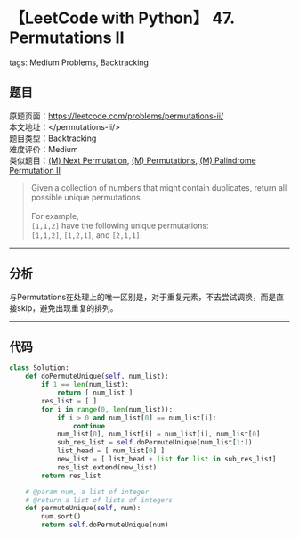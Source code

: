 # 【LeetCode with Python】 47. Permutations II
tags: Medium Problems, Backtracking

## 题目
原题页面：<https://leetcode.com/problems/permutations-ii/><br/>
本文地址：<<leetcode-with-python-domain>/permutations-ii/><br/>
题目类型：Backtracking<br/>
难度评价：Medium<br/>
类似题目：[(M) Next Permutation](/next-permutation/), [(M) Permutations](/permutations/), [(M) Palindrome Permutation II](/palindrome-permutation-ii/)<br/>

> Given a collection of numbers that might contain duplicates, return all possible unique permutations.<br/>
><br/>
> For example,<br/>
> `[1,1,2]` have the following unique permutations:<br/>
> `[1,1,2]`, `[1,2,1]`, and `[2,1,1]`.<br/>

<!-- more -->

---
## 分析
与Permutations在处理上的唯一区别是，对于重复元素，不去尝试调换，而是直接skip，避免出现重复的排列。<br/>

---
## 代码
``` python
class Solution:
    def doPermuteUnique(self, num_list):
        if 1 == len(num_list):
            return [ num_list ]
        res_list = [ ]
        for i in range(0, len(num_list)):
            if i > 0 and num_list[0] == num_list[i]:
                continue
            num_list[0], num_list[i] = num_list[i], num_list[0]
            sub_res_list = self.doPermuteUnique(num_list[1:])
            list_head = [ num_list[0] ]
            new_list = [ list_head + list for list in sub_res_list]
            res_list.extend(new_list)
        return res_list

    # @param num, a list of integer
    # @return a list of lists of integers
    def permuteUnique(self, num):
        num.sort()
        return self.doPermuteUnique(num)
```
